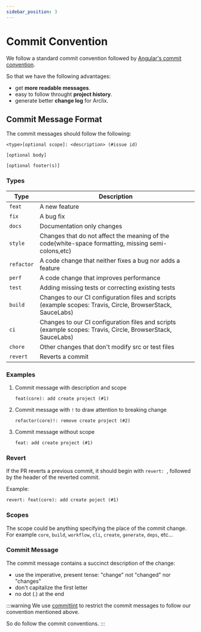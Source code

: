 ```yaml
---
sidebar_position: 3
---
```


# Commit Convention

We follow a standard commit convention followed by [Angular's commit convention](https://github.com/angular/angular/blob/22b96b9/CONTRIBUTING.md#-commit-message-guidelines).

So that we have the following advantages:

-   get **more readable messages**.
-   easy to follow throught **project history**.
-   generate better **change log** for Arclix.

## Commit Message Format

The commit messages should follow the following:

```
<type>[optional scope]: <description> (#issue id)

[optional body]

[optional footer(s)]
```

### Types

| Type       | Description                                                                                                 |
| ---------- | ----------------------------------------------------------------------------------------------------------- |
| `feat`     | A new feature                                                                                               |
| `fix`      | A bug fix                                                                                                   |
| `docs`     | Documentation only changes                                                                                  |
| `style`    | Changes that do not affect the meaning of the code(white-space formatting, missing semi-colons,etc)         |
| `refactor` | A code change that neither fixes a bug nor adds a feature                                                   |
| `perf`     | A code change that improves performance                                                                     |
| `test`     | Adding missing tests or correcting existing tests                                                           |
| `build`    | Changes to our CI configuration files and scripts (example scopes: Travis, Circle, BrowserStack, SauceLabs) |
| `ci`       | Changes to our CI configuration files and scripts (example scopes: Travis, Circle, BrowserStack, SauceLabs) |
| `chore`    | Other changes that don't modify src or test files                                                           |
| `revert`   | Reverts a commit                                                                                            |

### Examples

1. Commit message with description and scope

    ```
    feat(core): add create project (#1)
    ```

2. Commit message with `!` to draw attention to breaking change

    ```
    refactor(core)!: remove create project (#2)
    ```

3. Commit message without scope

    ```
    feat: add create project (#1)
    ```

### Revert

If the PR reverts a previous commit, it should begin with `revert: `, followed by the header of the reverted commit.

Example:

```
revert: feat(core): add create poject (#1)
```

### Scopes

The scope could be anything specifying the place of the commit change. For example `core`, `build`, `workflow`, `cli`, `create`, `generate`, `deps`, etc...

### Commit Message

The commit message contains a succinct description of the change:

-   use the imperative, present tense: "change" not "changed" nor "changes"
-   don't capitalize the first letter
-   no dot (.) at the end

:::warning
We use [commitlint](https://commitlint.js.org) to restrict the commit messages to follow our convention mentioned above.

So do follow the commit conventions.
:::
